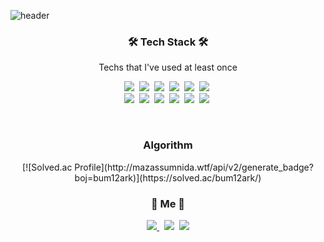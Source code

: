 ![header](https://capsule-render.vercel.app/api?type=soft&color=auto&height=150&section=header&text=SangbumPark&fontSize=70&animation=twinkling)

<h3 align="center">🛠 Tech Stack 🛠</h3>

<p align="center"> Techs that I've used at least once </p>

<p align="center">
  <img src="https://img.shields.io/badge/Java-007396?style=flat-square&logo=Java&logoColor=white"/></a>&nbsp 
  <img src="https://img.shields.io/badge/SpringBoot-6DB33F?style=flat-square&logo=Spring Boot&logoColor=white"/></a>&nbsp
  <img src="https://img.shields.io/badge/Apache Tomcat-F8DC75?style=flat-square&logo=Apache Tomcat&logoColor=white"/></a>&nbsp
  <img src="https://img.shields.io/badge/JUnit5-25A162?style=flat-square&logo=JUnit5&logoColor=white"/></a>&nbsp
  <img src="https://img.shields.io/badge/Python-3766AB?style=flat-square&logo=Python&logoColor=white"/></a>&nbsp 
  <img src="https://img.shields.io/badge/Javascript-ffb13b?style=flat-square&logo=javascript&logoColor=white"/></a>&nbsp 
  <br>
  <img src="https://img.shields.io/badge/Oracle-F80000?style=flat-square&logo=Oracle&logoColor=white"/></a>&nbsp
  <img src="https://img.shields.io/badge/PostgreSQL-4169E1?style=flat-square&logo=PostgreSQL&logoColor=white"/></a>&nbsp
  <img src="https://img.shields.io/badge/GitHub-181717?style=flat-square&logo=GitHub&logoColor=white"/></a>&nbsp
  <img src="https://img.shields.io/badge/aws-333664?style=flat-square&logo=amazon-aws&logoColor=white"/></a>&nbsp 
  <img src="https://img.shields.io/badge/Apache Maven-C71A36?style=flat-square&logo=Apache Maven&logoColor=white"/></a>&nbsp
  <img src="https://img.shields.io/badge/Gradle-02303A?style=flat-square&logo=Gradle&logoColor=white"/></a>&nbsp 
</p>

<br>
<h3 align="center"> Algorithm </h3>
  <p align="center">
    [![Solved.ac Profile](http://mazassumnida.wtf/api/v2/generate_badge?boj=bum12ark)](https://solved.ac/bum12ark/)
  </p>
</h3>

<h3 align="center"> 🧸 Me 🧸 </h3>
<p align="center">
  <a href="https://bit.ly/37QMTuy"><img src="https://img.shields.io/badge/Tech%20Blog-000000?style=flat-square&logo=Notion&logoColor=white&link=https://bit.ly/37QMTuy"/> </a>&nbsp
  <a href="https://www.instagram.com/bum12ark/"><img src="https://img.shields.io/badge/Instagram-E4405F?style=flat-square&logo=Instagram&logoColor=white&link=https://www.instagram.com/bum12ark/"/></a>&nbsp
  <a href="mailto:bum12ark@gmail.com"><img src="https://img.shields.io/badge/Gmail-d14836?style=flat-square&logo=Gmail&logoColor=white&link=bum12ark@gmail.com"/></a>
</p>
<br>

